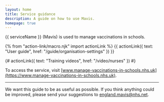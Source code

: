 ```yaml
---
layout: home
title: Service guidance
description: A guide on how to use Mavis.
homepage: true
---
```


{{ serviceName }} (Mavis) is used to manage vaccinations in schools.

{% from "action-link/macro.njk" import actionLink %}
{{ actionLink({
  text: "User guide",
  href: "/guide/organisation-settings"
}) }}

{# actionLink({
text: "Training videos",
href: "/video/nurses"
}) #}

To access the service, visit [www.manage-vaccinations-in-schools.nhs.uk](https://www.manage-vaccinations-in-schools.nhs.uk).

---

We want this guide to be as useful as possible. If you think anything could be improved, please send your suggestions to <england.mavis@nhs.net>.
